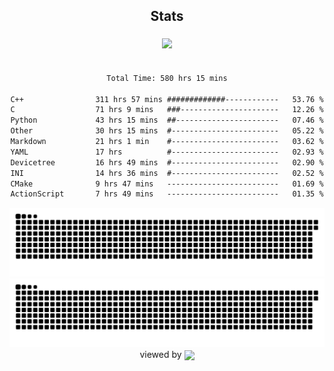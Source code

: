 


<div align="center">

## Stats
<img style="margin: 5px;" src="https://github-readme-stats.vercel.app/api?username=Sylensky&hide=stars&cache_seconds=1800&count_private=true&show_icons=true&include_all_commits=true&hide_border=false&theme=github_dark"/>
</div><br>

<div align="center">

<!--START_SECTION:waka-->

```txt
Total Time: 580 hrs 15 mins

C++                311 hrs 57 mins #############------------   53.76 %
C                  71 hrs 9 mins   ###----------------------   12.26 %
Python             43 hrs 15 mins  ##-----------------------   07.46 %
Other              30 hrs 15 mins  #------------------------   05.22 %
Markdown           21 hrs 1 min    #------------------------   03.62 %
YAML               17 hrs          #------------------------   02.93 %
Devicetree         16 hrs 49 mins  #------------------------   02.90 %
INI                14 hrs 36 mins  #------------------------   02.52 %
CMake              9 hrs 47 mins   -------------------------   01.69 %
ActionScript       7 hrs 49 mins   -------------------------   01.35 %
```

<!--END_SECTION:waka-->

</div>

<div align="center">
<img src="https://raw.githubusercontent.com/Sylensky/Sylensky/animation/github-contribution-grid-snake-dark.svg#gh-dark-mode-only"/>
<img src="https://raw.githubusercontent.com/Sylensky/Sylensky/animation/github-contribution-grid-snake.svg#gh-light-mode-only"/>
</div>

<div align="center">
viewed by <img src="https://visitor-badge.laobi.icu/badge?page_id=Sylensky.Sylensky" align="center" height="20" width="" />
</div>
